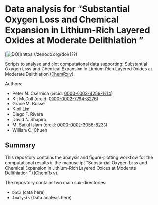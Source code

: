 # Data analysis for &ldquo;Substantial Oxygen Loss and Chemical Expansion in Lithium-Rich Layered Oxides at Moderate Delithiation &rdquo;
[![DOI](https://zenodo.org/badge/??.??)](https://zenodo.org/doi/1??)

Scripts to analyse and plot computational data supporting:
Substantial Oxygen Loss and Chemical Expansion in Lithium-Rich Layered Oxides at Moderate Delithiation
([ChemRxiv](https://chemrxiv.org/engage/chemrxiv/article-details/65c93d6b66c13817296bf3fc)).

Authors:
- Peter M. Csernica (orcid: [0000-0003-4259-1614](https://orcid.org/0000-0003-4259-1614))
- Kit McColl (orcid: [0000-0002-7794-8276](https://orcid.org/0000-0002-7794-8276))
- Grace M. Busse
- Kipil Lim
- Diego F. Rivera
- David A. Shapiro
- M. Saiful Islam (orcid: [0000-0002-3056-8233](https://orcid.org/0000-0003-0373-116X))
- William C. Chueh

## Summary
This repository contains the analysis and figure-plotting workflow for the computational results in the manuscript &ldquo;Substantial Oxygen Loss and Chemical Expansion in Lithium-Rich Layered Oxides at Moderate Delithiation &rdquo; (([ChemRxiv](https://chemrxiv.org/engage/chemrxiv/article-details/65c93d6b66c13817296bf3fc)).

The repository contains two main sub-directories: 
- `Data` (data here)
- `Analysis` (Data analysis here)

